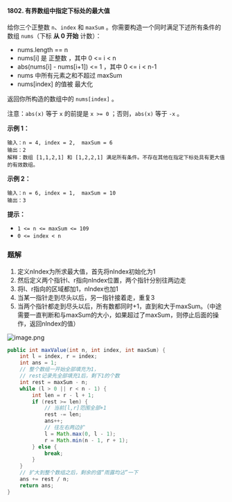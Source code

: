 #### 1802. 有界数组中指定下标处的最大值

给你三个正整数 `n`、`index` 和 `maxSum` 。你需要构造一个同时满足下述所有条件的数组 `nums`（下标 **从 0 开始** 计数）：

* nums.length == n
* nums[i] 是 正整数 ，其中 0 <= i < n
* abs(nums[i] - nums[i+1]) <= 1 ，其中 0 <= i < n-1
* nums 中所有元素之和不超过 maxSum
* nums[index] 的值被 最大化

返回你所构造的数组中的 `nums[index]` 。

注意：`abs(x)` 等于 `x` 的前提是 `x >= 0` ；否则，`abs(x)` 等于 `-x` 。

**示例 1：**

```shell
输入：n = 4, index = 2,  maxSum = 6
输出：2
解释：数组 [1,1,2,1] 和 [1,2,2,1] 满足所有条件。不存在其他在指定下标处具有更大值的有效数组。
```

**示例 2：**

```shell
输入：n = 6, index = 1,  maxSum = 10
输出：3
```

**提示：**

- `1 <= n <= maxSum <= 109`
- `0 <= index < n`

### 题解

1. 定义nIndex为所求最大值，首先将nIndex初始化为1
2. 然后定义两个指针l、r指向nIndex位置，两个指针分别往两边走
3. 将l、r指向的区域都加1，nIndex也加1
4. 当某一指针走到尽头以后，另一指针接着走，重复3
5. 当两个指针都走到尽头以后，所有数都同时+1，直到和大于maxSum。（中途需要一直判断和与maxSum的大小，如果超过了maxSum，则停止后面的操作，返回nIndex的值）

![image.png](http://gitlab.wsh-study.com/xp-study/LeeteCode/-/blob/master/贪心算法/images/有界数组中指定下标处的最大值/1.jpg)

```java
public int maxValue(int n, int index, int maxSum) {
    int l = index, r = index;
    int ans = 1;
    // 整个数组一开始全部填充为1，
    // rest记录先全部填充1后，剩下1的个数
    int rest = maxSum - n;
    while (l > 0 || r < n - 1) {
        int len = r - l + 1;
        if (rest >= len) {
            // 当前[l,r]范围全部+1
            rest -= len;
            ans++;
            // 往左右两边扩
            l = Math.max(0, l - 1);
            r = Math.min(n - 1, r + 1);
        } else {
            break;
        }
    }
    // 扩大到整个数组之后，剩余的值“雨露均沾”一下
    ans += rest / n;
    return ans;
}
```

